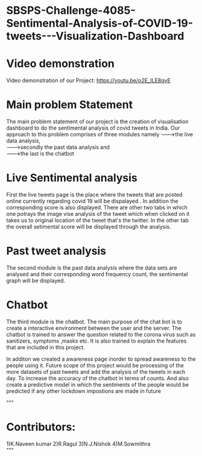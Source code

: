 # SBSPS-Challenge-4085-Sentimental-Analysis-of-COVID-19-tweets---Visualization-Dashboard

# Video demonstration
Video demonstration of our Project:
https://youtu.be/o2E_ILE8qyE

# Main problem Statement
The main problem statement of our project is the creation of visualisation dashboard to do the sentimental analysis of covid tweets in India. 
Our approach to this problem comprises of three modules namely 
--->the live data analysis,<br> 
--->secondly the past data analysis and<br>
--->the last is the chatbot 


# Live Sentimental analysis
First the live tweets page is the place where the tweets that are posted online currently regarding covid 19 will be  dispalayed . In addition the corresponding score is also displayed. There are other two tabs in which one potrays the image vise analysis of the tweet which when clicked on it takes us to original location of the tweet that's the twitter. In the other tab the overall setimental score will be displayed through the analysis. 
<br>

# Past tweet analysis
The second module is the past data analysis where the data sets are analysed and their corresponding word frequency count, the sentimental graph will be displayed. 
<br>

# Chatbot
The third module is the chatbot. The main purpose of the chat bot is to create a interactive environment between the user and the server. The chatbot is trained to answer the question related to the corona virus such as sanitizers, symptoms ,masks etc. It is also trained to explain the features that are included in this project. 
<br>

In additon we created a awareness page inorder to spread awareness to the people using it.
Future scope of this project would be processing of the more datasets of past tweets and add the analysis of the tweets in each day. To increase the accuracy of the chatbot in terms of counts. And also create a predictive model in which the sentiments of the people would be predicted if any other lockdown impostions are made in future

""" 
# Contributors:

1)K.Naveen kumar
2)R.Ragul
3)N.J.Nishok
4)M.Sowmithra
<br>
"""
